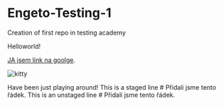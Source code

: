# Engeto-Testing-1
Creation of first repo in testing academy

Helloworld!

[JA jsem link na goolge](https://google.com/).

![kitty](https://www.irozhlas.cz/sites/default/files/styles/zpravy_twitter/public/images/02884876.jpeg)

Have been just playing around!
This is a staged line                       # Přidali jsme tento řádek.
This is an unstaged line                    # Přidali jsme tento řádek.